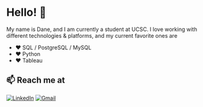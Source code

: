 # Hello! 👋

My name is Dane, and I am currently a student at UCSC. I love working with different technologies & platforms, and my current favorite ones are

- ❤️ SQL / PostgreSQL / MySQL
- ❤️ Python
- ❤️ Tableau

## 📫 Reach me at

[![LinkedIn](https://img.shields.io/badge/-LinkedIn-0A66C2?style=flat-square&logo=linkedin&logoColor=white)](https://www.linkedin.com/in/dane-pearson/)
[![Gmail](https://img.shields.io/badge/-Gmail-D14836?style=flat-square&logo=gmail&logoColor=white)](mailto:DaneAPearson@gmail.com)

<!--
**danepearson/danepearson** is a ✨ _special_ ✨ repository because its `README.md` (this file) appears on your GitHub profile.

Here are some ideas to get you started:

- 🔭 I’m currently working on ...
- 🌱 I’m currently learning ...
- 👯 I’m looking to collaborate on ...
- 🤔 I’m looking for help with ...
- 💬 Ask me about ...
- 📫 How to reach me: ...
- 😄 Pronouns: ...
- ⚡ Fun fact: ...
-->
